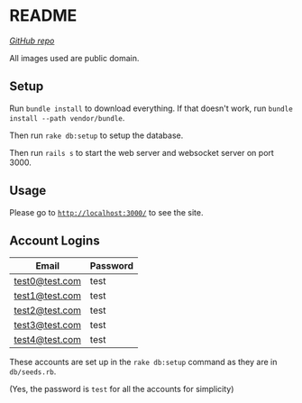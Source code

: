 # README
*[GitHub repo](https://github.com/mattreid1/rails-chat-app)*

All images used are public domain.

## Setup
Run `bundle install` to download everything. If that doesn't work, run `bundle install --path vendor/bundle`.

Then run `rake db:setup` to setup the database.

Then run `rails s` to start the web server and websocket server on port 3000.

## Usage

Please go to [`http://localhost:3000/`](http://localhost:3000/) to see the site.

## Account Logins

|Email  |Password|
|-------|-----------|
|test0@test.com|test|
|test1@test.com|test|
|test2@test.com|test|
|test3@test.com|test|
|test4@test.com|test|

These accounts are set up in the `rake db:setup` command as they are in `db/seeds.rb`.

(Yes, the password is `test` for all the accounts for simplicity)